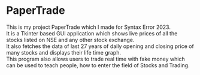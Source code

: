 # PaperTrade
This is my project PaperTrade which I made for Syntax Error 2023.<br>
It is a Tkinter based GUI application which shows live prices of all the stocks listed on NSE and any other stock exchange.<br>
It also fetches the data of last 27 years  of daily opening and closing price of many stocks and displays their life time graph.<br>
This program also allows users to trade real time with fake money which can be used to teach people, how to enter the field of Stocks and Trading. 

